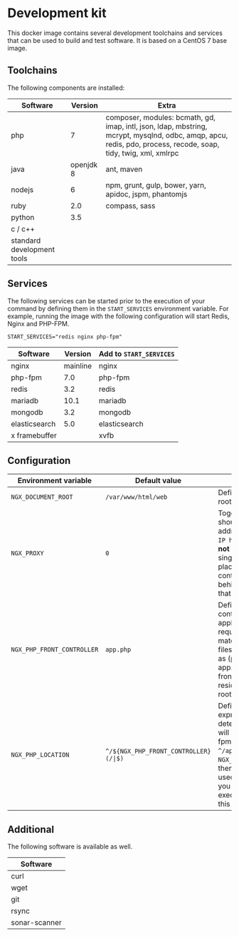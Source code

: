 # Development kit

This docker image contains several development toolchains and services that can
be used to build and test software. It is based on a CentOS 7 base image.

## Toolchains

The following components are installed:

| Software | Version | Extra
| ---|---|---
| php | 7 | composer, modules: bcmath, gd, imap, intl, json, ldap, mbstring, mcrypt, mysqlnd, odbc, amqp, apcu, redis, pdo, process, recode, soap, tidy, twig, xml, xmlrpc
| java | openjdk 8 | ant, maven
| nodejs | 6 | npm, grunt, gulp, bower, yarn, apidoc, jspm, phantomjs
| ruby  | 2.0 | compass, sass
| python | 3.5 |
| c / c++ | |
| standard development tools | |

## Services

The following services can be started prior to the execution of your command by
defining them in the `START_SERVICES` environment variable. For example, running
the image with the following configuration will start Redis, Nginx and PHP-FPM.

`START_SERVICES="redis nginx php-fpm"`

| Software | Version | Add to `START_SERVICES`
| ---|---|---
| nginx | mainline | nginx
| php-fpm | 7.0 | php-fpm
| redis | 3.2 | redis
| mariadb | 10.1 | mariadb
| mongodb | 3.2 | mongodb
| elasticsearch | 5.0 | elasticsearch
| x framebuffer | | xvfb

## Configuration

| Environment variable | Default value | Description
| --- | --- | ---
| `NGX_DOCUMENT_ROOT` | `/var/www/html/web` | Defines the document root.
| `NGX_PROXY` | `0` | Toggles whether Nginx should derive the real ip-address from the `X-Real-IP header`. Lookups are **not** done recursive. Only a single substition will take place. Only use this if your container is running behind a reverse proxy that you trust.
| `NGX_PHP_FRONT_CONTROLLER` | `app.php` | Defines the front controller of your application. All incoming requests that do not match a file on the filesystem will be rewriten as (per default) app.php/$request. The front controller should reside in the document root.
| `NGX_PHP_LOCATION` | `^/${NGX_PHP_FRONT_CONTROLLER}(/\|$)` | Defines a regular expression that will determine what requests will be passed on to php-fpm. By default this will be `^/app.php(/\|$)` . If you set `NGX_PHP_FRONT_CONTROLLER`, then that value will be used instead of `app.php`. If you want to be able to execute all `.php` files, set this to `^/.*\\.php(/\|$)`.

## Additional

The following software is available as well.

| Software
| ---
| curl
| wget
| git
| rsync
| sonar-scanner
